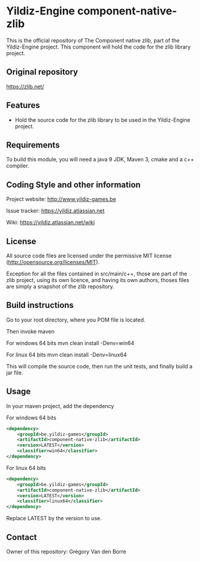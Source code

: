 # Yildiz-Engine component-native-zlib

This is the official repository of The Component native zlib, part of the Yildiz-Engine project.
This component will hold the code for the zlib library project.

## Original repository
https://zlib.net/

## Features

* Hold the source code for the zlib library to be used in the Yildiz-Engine project.

## Requirements

To build this module, you will need a java 9 JDK, Maven 3, cmake and a c++ compiler.

## Coding Style and other information

Project website:
http://www.yildiz-games.be

Issue tracker:
https://yildiz.atlassian.net

Wiki:
https://yildiz.atlassian.net/wiki

## License

All source code files are licensed under the permissive MIT license
(http://opensource.org/licenses/MIT).

Exception for all the files contained in src/main/c++, those are part of the zlib project, using its own licence, and having its own authors, thoses files are simply a snapshot of the zlib repository.

## Build instructions

Go to your root directory, where you POM file is located.

Then invoke maven

For windows 64 bits
mvn clean install -Denv=win64

For linux 64 bits
mvn clean install -Denv=linux64

This will compile the source code, then run the unit tests, and finally build a jar file.

## Usage

In your maven project, add the dependency

For windows 64 bits

```xml
<dependency>
    <groupId>be.yildiz-games</groupId>
    <artifactId>component-native-zlib</artifactId>
    <version>LATEST</version>
    <classifier>win64</classifier>
</dependency>
```

For linux 64 bits

```xml
<dependency>
    <groupId>be.yildiz-games</groupId>
    <artifactId>component-native-zlib</artifactId>
    <version>LATEST</version>
    <classifier>linux64</classifier>
</dependency>
```
Replace LATEST by the version to use.

## Contact
Owner of this repository: Grégory Van den Borre
